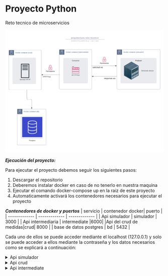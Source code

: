 # Proyecto Python
Reto tecnico de microservicios


![arquitectura del proyecto](./imagesREADME/ArquitecturaRetoTecnico.jpeg)


***_Ejecución del proyecto:_***

Para ejecutar el proyecto debemos seguir los siguientes pasos:
1. Descargar el repositorio
2. Deberemos instalar docker en caso de no tenerlo en nuestra maquina
3. Ejecutar el comando docker-compose up en la raiz de este proyecto
4. Automaticamente activará los contenedores necesarios para ejecutar el proyecto

**_Contenedores de docker y puertos_**
| servicio | contenedor docker| puerto |
| ------------- | ------------- | ------------- |
| Api simulador  | simulador | 3000 |
| Api intermediaria  | intermediate  |6000|
|Api del crud de medidas|crud| 8000 |
| base de datos postgres | bd | 5432 |

Cada uno de ellos se puede acceder mediante el localhost (127.0.0.1) y solo se puede acceder a ellos
mediante la contraseña y los datos necesarios como se explicará a continuación:

<details><summary>Api simulador</summary>

<p>

#### Para acceder mediante postman o alguna otra forma de consumo, se debe utilizar la petición ws ya  que el servicio es de tipo websocket
#### y tiene una contraseña por lo cual deberá enviarlo mediante un header de la siguiente manera:

1. el path de acceso es /metrics por lo cual su url debera quedar similar a la siguiente manera=

ws://127.0.0.1:3000/metrics

2. Para estar autorizado deberá enviar la credencial mediante los headers:

Authorization: 423B5DGH
Cabe recalcar que la contraseña fue dada por defecto pero puede ser cambiada en las variables de entorno
(asegurese de cambiarla también en la api intermediaria ya que esta la necesita para comunicarse)

variable de entorno api intermediaria : SECRET_WEBSOCKET

variable de entorno api simulador : SECRET_KEY

### imagen de referencia para su uso en postman

![consumo websocket](./imagesREADME/connectSimulador.png)

</p>

</details>

<details><summary>Api crud</summary>

 Este microservicio se encuentra alojado en la ruta http://127.0.0.1:8000
 puedes usar el path /docs para obtener mas información de este microservicio

 este servicio fue creado con el fin de administrar los datos guardados por el simulador por lo cual
 maneja un secreto para la seguridad jwt y un usuario con contraseña de administrador.

 para usuarios mas experimentados esto se puede modificar mediante docker pero para los usuarios mas basicos
 se proporcionará un usuario y una contraseña con el fin de poder manipular la información

 Pasos para utilizar el microservicio:
 1. Debes obtener el token del sistema en el path **/token** con las credenciales por defecto en los headers:

 username: admin
 password: admin123

 Estos valores se crean por defecto pero se pueden modificar cambiando las variables de entorno:
 SUPERADMIN , PSWD_ADMIN

 **hay que recalcar que al modificar esta información deberá cambiar las variables de entorno para la api intermediaria**
 los secretos son: SUPERADMIN , PSWD_ADMIN
 
 Mas no se puede modificar ingresandolo a la base de datos ya que el sistema codifica con una contraseña en formato jwt

 Una vez realizada la petición de tipo get te devolverá un token con el cual podrémos administrar la información

 **Imagen del consumo mediante postman**

![obtener token](./imagesREADME/getToken.png)

Posteriormente este token lo necesitaremos para manejar la ruta de los datos, este en cada petición se debe enviar:
- Authorization
- Bearer token

Donde en bearer token se insertará el token y posteriormente se organiza el resto de la petición

**Ejemplo petición get all medidas con token**

![usar token](./imagesREADME/useToken.png)

</details>

<details><summary>Api intermediate</summary>
    Como la api intermediate no tiene puertos expuestos, para esta api se a configurado logs para ver
    las respuestas del consumo del crud al obtener la información, podemos acceder a ellos de la siguiente manera:



</details>

